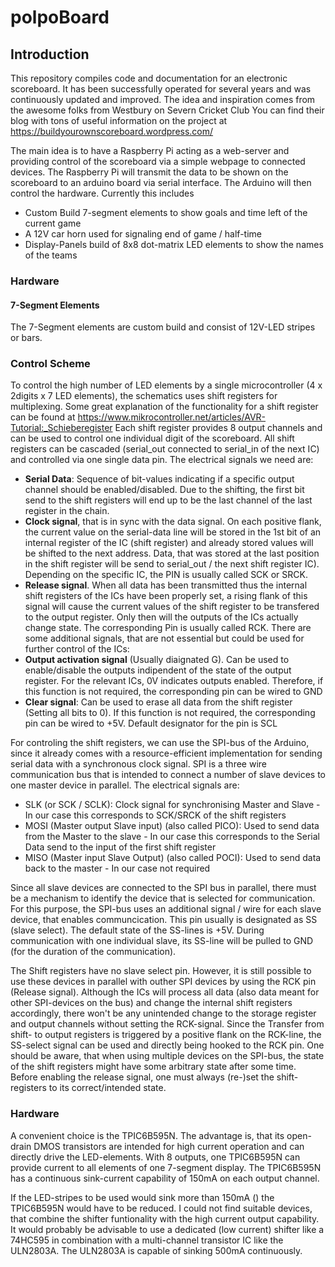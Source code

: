 # polpoBoard

## Introduction
This repository compiles code and documentation for an electronic scoreboard. It has been successfully operated for several years and was continuously updated and improved.
The idea and inspiration comes from the awesome folks from Westbury on Severn Cricket Club
You can find their blog with tons of useful information on the project at https://buildyourownscoreboard.wordpress.com/

The main idea is to have a Raspberry Pi acting as a web-server and providing control of the scoreboard via a simple webpage to connected devices. The Raspberry Pi will transmit the data to be shown on the scoreboard to an arduino board via serial interface. The Arduino will then control the hardware. Currently this includes
- Custom Build 7-segment elements to show goals and time left of the current game
- A 12V car horn used for signaling end of game / half-time
- Display-Panels build of 8x8 dot-matrix LED elements to show the names of the teams

### Hardware

#### 7-Segment Elements

The 7-Segment elements are custom build and consist of 12V-LED stripes or bars. 

### Control Scheme

To control the high number of LED elements by a single microcontroller (4 x 2digits x 7 LED elements), the schematics uses shift registers for multiplexing.
Some great explanation of the functionality for a shift register can be found at https://www.mikrocontroller.net/articles/AVR-Tutorial:_Schieberegister
Each shift register provides 8 output channels and can be used to control one individual digit of the scoreboard. All shift registers can be cascaded (serial_out connected to serial_in of the next IC) and controlled via one single data pin.
The electrical signals we need are:
- **Serial Data**: Sequence of bit-values indicating if a specific output channel should be enabled/disabled. Due to the shifting, the first bit send to the shift registers will end up to be the last channel of the last register in the chain.
- **Clock signal**, that is in sync with the data signal. On each positive flank, the current value on the serial-data line will be stored in the 1st bit of an internal register of the IC (shift register) and already stored values will be shifted to the next address. Data, that was stored at the last position in the shift register will be send to serial_out / the next shift register IC). Depending on the specific IC, the PIN is usually called SCK or SRCK.
- **Release signal**. When all data has been transmitted thus the internal shift registers of the ICs have been properly set, a rising flank of this signal will cause the current values of the shift register to be transfered to the output register. Only then will the outputs of the ICs actually change state. The corresponding Pin is usually called RCK.
There are some additional signals, that are not essential but could be used for further control of the ICs:
- **Output activation signal** (Usually diaignated G). Can be used to enable/disable the outputs indipendent of the state of the output register. For the relevant ICs, 0V indicates outputs enabled. Therefore, if this function is not required, the corresponding pin can be wired to GND
- **Clear signal**: Can be used to erase all data from the shift register (Setting all bits to 0). If this function is not required, the corresponding pin can be wired to +5V. Default designator for the pin is SCL

For controling the shift registers, we can use the SPI-bus of the Arduino, since it already comes with a resource-efficient implementation for sending serial data with a synchronous clock signal. 
SPI is a three wire communication bus that is intended to connect a number of slave devices to one master device in parallel. The electrical signals are:
- SLK (or SCK / SCLK): Clock signal for synchronising Master and Slave - In our case this corresponds to SCK/SRCK of the shift registers
- MOSI (Master output Slave input) (also called PICO): Used to send data from the Master to the slave - In our case this corresponds to the Serial Data send to the input of the first shift register
- MISO (Master input Slave Output) (also called POCI): Used to send data back to the master - In our case not required

Since all slave devices are connected to the SPI bus in parallel, there must be a mechanism to identify the device that is selected for communication. For this purpose, the SPI-bus uses an additional signal / wire for each slave device, that enables communcication. This pin usually is designated as SS (slave select). The default state of the SS-lines is +5V. During communication with one individual slave, its SS-line will be pulled to GND (for the duration of the communication).

The Shift registers have no slave select pin. However, it is still possible to use these devices in parallel with outher SPI devices by using the RCK pin (Release signal). Although the ICs will process all data (also data meant for other SPI-devices on the bus) and change the internal shift registers accordingly, there won't be any unintended change to the storage register and output channels without setting the RCK-signal. Since the Transfer from shift- to output registers is triggered by a positive flank on the RCK-line, the SS-select signal can be used and directly being hooked to the RCK pin. One should be aware, that when using multiple devices on the SPI-bus, the state of the shift registers might have some arbitrary state after some time. Before enabling the release signal, one must always (re-)set the shift-registers to its correct/intended state.

### Hardware

A convenient choice is the TPIC6B595N. The advantage is, that its open-drain DMOS transistors are intended for high current operation and can directly drive the LED-elements.  With 8 outputs, one TPIC6B595N can provide current to all elements of one 7-segment display. The TPIC6B595N has a continuous sink-current capability of 150mA on each output channel.

If the LED-stripes to be used would sink more than 150mA () the TPIC6B595N would have to be reduced. I could not find suitable devices, that combine the shifter funtionality with the high current output capability. It would probably be advisable to use a dedicated (low current) shifter like a 74HC595 in combination with a multi-channel transistor IC like the ULN2803A. The ULN2803A is capable of sinking 500mA continuously.   

